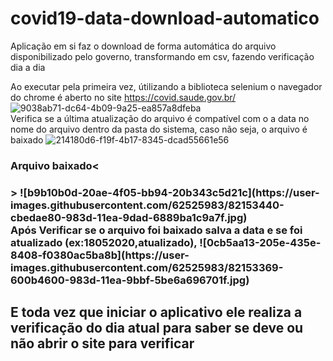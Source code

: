 # covid19-data-download-automatico
Aplicação em si faz o download de forma automática do arquivo disponibilizado pelo governo, transformando em csv, fazendo verificação dia a dia 



Ao executar pela primeira vez, útilizando a biblioteca selenium o navegador do chrome é aberto no site https://covid.saude.gov.br/ 
![9038ab71-dc64-4b09-9a25-ea857a8dfeba](https://user-images.githubusercontent.com/62525983/82153352-4cf87600-983d-11ea-8972-67eebbf659ab.jpg)
<br>
Verifica se a última atualização do arquivo é compatível com o a data no nome do arquivo dentro da pasta do sistema, caso não seja, o arquivo é baixado
![214180d6-f19f-4b17-8345-dcad55661e56](https://user-images.githubusercontent.com/62525983/82153362-597cce80-983d-11ea-8ccb-cf107f188b44.jpg)
<br>
<h3>Arquivo baixado<<h3>>
![b9b10b0d-20ae-4f05-bb94-20b343c5d21c](https://user-images.githubusercontent.com/62525983/82153440-cbedae80-983d-11ea-9dad-6889ba1c9a7f.jpg)
<br>
Após Verificar se o arquivo foi baixado salva a data e se foi atualizado (ex:18052020,atualizado), 
![0cb5aa13-205e-435e-8408-f0380ac5ba8b](https://user-images.githubusercontent.com/62525983/82153369-600b4600-983d-11ea-9bbf-5be6a696701f.jpg)
<br>
<h2>E toda vez que iniciar o aplicativo ele realiza a verificação do dia atual para saber se deve ou não abrir o site para verificar<h2>
